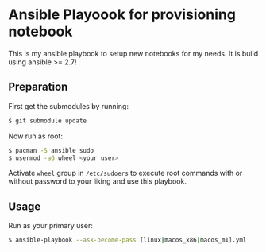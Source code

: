 # Ansible Playoook for provisioning notebook

This is my ansible playbook to setup new notebooks for my needs. It is build using ansible >= 2.7!

## Preparation

First get the submodules by running:
```sh
$ git submodule update
```

Now run as root:
```sh
$ pacman -S ansible sudo
$ usermod -aG wheel <your user>
```

Activate `wheel` group in `/etc/sudoers` to execute root commands with or without password to your liking and use this playbook.

## Usage

Run as your primary user:
```sh
$ ansible-playbook --ask-become-pass [linux|macos_x86|macos_m1].yml
```
